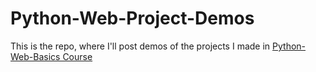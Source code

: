 # Python-Web-Project-Demos
This is the repo, where I'll post demos of the projects I made in <a href="https://github.com/MitkoVtori/Python-Web-Basics">Python-Web-Basics Course</a>
